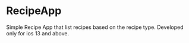 # RecipeApp
Simple Recipe App that list recipes based on the recipe type. Developed only for ios 13 and above.
